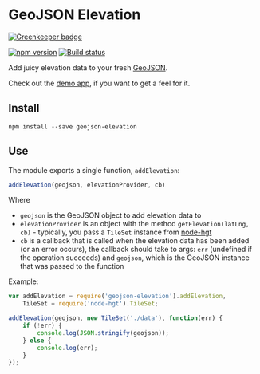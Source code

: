 GeoJSON Elevation
=================

[![Greenkeeper badge](https://badges.greenkeeper.io/perliedman/geojson-elevation.svg)](https://greenkeeper.io/)

[![npm version](https://img.shields.io/npm/v/geojson-elevation.svg)](https://www.npmjs.com/package/geojson-elevation) [![Build status](https://travis-ci.org/perliedman/geojson-elevation.png)](https://travis-ci.org/perliedman/geojson-elevation)

Add juicy elevation data to your fresh [GeoJSON](http://geojson.org/).

Check out the [demo app](http://www.liedman.net/elevation-service/), if you want to get a feel for it.

## Install

```
npm install --save geojson-elevation
```

## Use

The module exports a single function, `addElevation`:

```js
addElevation(geojson, elevationProvider, cb)
```

Where

* `geojson` is the GeoJSON object to add elevation data to
* `elevationProvider` is an object with the method `getElevation(latLng, cb)` - typically,
  you pass a `TileSet` instance from [node-hgt](https://github.com/perliedman/node-hgt)
* `cb` is a callback that is called when the elevation data has been added (or an error occurs),
  the callback should take to args: `err` (undefined if the operation succeeds) and `geojson`, which
  is the GeoJSON instance that was passed to the function

Example:

```js
var addElevation = require('geojson-elevation').addElevation,
    TileSet = require('node-hgt').TileSet;

addElevation(geojson, new TileSet('./data'), function(err) {
    if (!err) {
        console.log(JSON.stringify(geojson));
    } else {
        console.log(err);
    }
});
```

